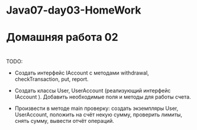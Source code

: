 # Java07-day03-HomeWork
# Домашняя работа 02
#

   TODO:
*  Создать интерфейс IAccount с методами
   withdrawal, checkTransaction, put, report.

*  Создать классы User, UserAccount (реализующий интерфейс IAccount ).
   Добавить необходимые поля и методы для работы счета.

*  Произвести в методе main проверку: создать экземпляры User, UserAccount,
   положить на счёт некую сумму, проверить лимиты, снять сумму, вывести отчёт операций.



